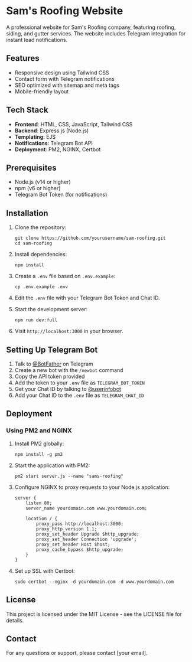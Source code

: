 # Sam's Roofing Website

A professional website for Sam's Roofing company, featuring roofing, siding, and gutter services. The website includes Telegram integration for instant lead notifications.

## Features

- Responsive design using Tailwind CSS
- Contact form with Telegram notifications
- SEO optimized with sitemap and meta tags
- Mobile-friendly layout

## Tech Stack

- **Frontend**: HTML, CSS, JavaScript, Tailwind CSS
- **Backend**: Express.js (Node.js)
- **Templating**: EJS
- **Notifications**: Telegram Bot API
- **Deployment**: PM2, NGINX, Certbot

## Prerequisites

- Node.js (v14 or higher)
- npm (v6 or higher)
- Telegram Bot Token (for notifications)

## Installation

1. Clone the repository:

   ```
   git clone https://github.com/yourusername/sam-roofing.git
   cd sam-roofing
   ```

2. Install dependencies:

   ```
   npm install
   ```

3. Create a `.env` file based on `.env.example`:

   ```
   cp .env.example .env
   ```

4. Edit the `.env` file with your Telegram Bot Token and Chat ID.

5. Start the development server:

   ```
   npm run dev:full
   ```

6. Visit `http://localhost:3000` in your browser.

## Setting Up Telegram Bot

1. Talk to [@BotFather](https://t.me/botfather) on Telegram
2. Create a new bot with the `/newbot` command
3. Copy the API token provided
4. Add the token to your `.env` file as `TELEGRAM_BOT_TOKEN`
5. Get your Chat ID by talking to [@userinfobot](https://t.me/userinfobot)
6. Add your Chat ID to the `.env` file as `TELEGRAM_CHAT_ID`

## Deployment

### Using PM2 and NGINX

1. Install PM2 globally:

   ```
   npm install -g pm2
   ```

2. Start the application with PM2:

   ```
   pm2 start server.js --name "sams-roofing"
   ```

3. Configure NGINX to proxy requests to your Node.js application:

   ```nginx
   server {
       listen 80;
       server_name yourdomain.com www.yourdomain.com;

       location / {
           proxy_pass http://localhost:3000;
           proxy_http_version 1.1;
           proxy_set_header Upgrade $http_upgrade;
           proxy_set_header Connection 'upgrade';
           proxy_set_header Host $host;
           proxy_cache_bypass $http_upgrade;
       }
   }
   ```

4. Set up SSL with Certbot:
   ```
   sudo certbot --nginx -d yourdomain.com -d www.yourdomain.com
   ```

## License

This project is licensed under the MIT License - see the LICENSE file for details.

## Contact

For any questions or support, please contact [your email].
